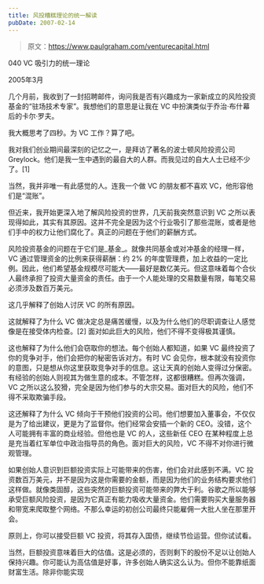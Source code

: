 ```yaml
---
title: 风投糟糕理论的统一解读
pubDate: 2007-02-14
---
```


> 原文：https://www.paulgraham.com/venturecapital.html 

            
040 VC 吸引力的统一理论

2005年3月

几个月前，我收到了一封招聘邮件，询问我是否有兴趣成为一家新成立的风险投资基金的“驻场技术专家”。我想他们的意思是让我在 VC 中扮演类似于乔治·布什幕后的卡尔·罗夫。

我大概思考了四秒。为 VC 工作？算了吧。

我对我们创业期间最深刻的记忆之一，是拜访了著名的波士顿风险投资公司 Greylock。他们是我一生中遇到的最自大的人群。而我见过的自大人士已经不少了。[1]

当然，我并非唯一有此感觉的人。连我一个做 VC 的朋友都不喜欢 VC，他形容他们是“混账”。

但近来，我开始更深入地了解风险投资的世界，几天前我突然意识到 VC 之所以表现得如此，其实有其原因。这并不完全是因为这个行业吸引了那些混账，或者是他们手中的权力让他们腐化了。真正的问题在于他们的薪酬方式。

风险投资基金的问题在于它们是_基金_。就像共同基金或对冲基金的经理一样，VC 通过管理资金的比例来获得薪酬：约 2% 的年度管理费，加上收益的一定比例。因此，他们希望基金规模尽可能大——最好是数亿美元。但这意味着每个合伙人最终承担了投资大量资金的责任。由于一个人能处理的交易数量有限，每笔交易必须涉及数百万美元。

这几乎解释了创始人讨厌 VC 的所有原因。

这就解释了为什么 VC 做决定总是痛苦缓慢，以及为什么他们的尽职调查让人感觉像是在接受体内检查。[2] 面对如此巨大的风险，他们不得不变得极其谨慎。

这也解释了为什么他们会窃取你的想法。每个创始人都知道，如果 VC 最终投资了你的竞争对手，他们会把你的秘密告诉对方。有时 VC 会见你，根本就没有投资你的意图，只是想从你这里获取竞争对手的信息。这让天真的创始人变得过分保密。有经验的创始人则视其为做生意的成本。不管怎样，这都很糟糕。但再次强调，VC 之所以这么狡猾，完全是因为他们参与的大宗交易。面对巨大的风险，他们不得不采取欺骗手段。

这还解释了为什么 VC 倾向于干预他们投资的公司。他们想要加入董事会，不仅仅是为了给出建议，更是为了监督你。他们经常会安插一个新的 CEO。没错，这个人可能拥有丰富的商业经验。但他也是 VC 的人，这些新任 CEO 在某种程度上总是充当着红军单位中政治指导员的角色。面对巨大的风险，VC 不得不对你进行微观管理。

如果创始人意识到巨额投资实际上可能带来的伤害，他们会对此感到不满。VC 投资数百万美元，并不是因为这是你需要的金额，而是因为他们的业务结构要求他们这样做。就像类固醇，这些突然的巨额投资可能带来的弊大于利。谷歌之所以能够承受巨额风险投资，是因为它真正有能力吸收大量资金。他们需要购买大量服务器和带宽来爬取整个网络。不那么幸运的初创公司最终只能雇佣一大批人坐在那里开会。

原则上，你可以接受巨额 VC 投资，将其存入国债，继续节俭运营。但你试试看。

当然，巨额投资意味着巨大的估值。这是必须的，否则剩下的股份不足以让创始人保持兴趣。你可能认为高估值是好事，许多创始人确实这么认为。但你不能靠纸面财富生活。除非你能实现
